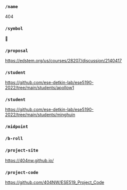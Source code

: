 ### `/name`
404
### `/symbol`
🌝
### `/proposal`
https://edstem.org/us/courses/28207/discussion/2140417
### `/student`
https://github.com/ese-detkin-lab/ese5190-2022/tree/main/students/apollow1
### `/student`
https://github.com/ese-detkin-lab/ese5190-2022/tree/main/students/minghuin
### `/midpoint`
### `/b-roll`
### `/project-site`
https://404nw.github.io/
### `/project-code`
https://github.com/404NW/ESE519_Project_Code
